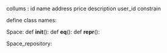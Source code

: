 ```python
```
collums :
id
name
address 
price 
description
user_id 
constrain

define class names:

Space:
def __init__():
def __eq__():
def __repr__():


Space_repository:
